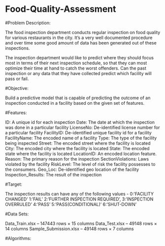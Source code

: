 # Food-Quality-Assessment

#Problem Description:

The food inspection department conducts regular inspection on food quality for various restaurants in the city. It’s a very well documented procedure and over time some good amount of data has been generated out of these inspections.

The inspection department would like to predict where they should focus most in terms of their next inspection schedule, so that they can most optimize their time at hand to catch the worst offenders. Can the past inspection or any data that they have collected predict which facility will pass or fail.

#Objective:

Build a predictive model that is capable of predicting the outcome of an inspection conducted in a facility based on the given set of features.

#Features:

ID: A unique id for each inspection
Date: The date at which the inspection was done in a particular facility
LicenseNo: De-identified license number for a particular facility
FacilityID: De-identified unique facility id  for a facility
FacilityName: The encoded name of a facility
Type: The type of the facility being inspected
Street: The encoded street where the facility is located
City: The encoded city where the facility is located
State: The encoded state where the facility is located
LocationID: An encoded location feature.
Reason: The primary reason for the inspection
SectionViolations: Laws violated by the facility
RiskLevel: The level of risk the facility possesses to the consumers.
Geo_Loc: De-identified geo location of the facility
Inspection_Results: The result of the inspection

#Target:

The inspection results can have any of the following values -
0:’FACILITY CHANGED’
1:’FAIL’
2:’FURTHER INSPECTION REQUIRED’,
3:’INSPECTION OVERRULED’
4:’PASS’
5:’PASS(CONDITIONAL)’
6:’SHUT-DOWN’


#Data Sets:

Data_Train.xlsx – 147443 rows × 15 columns
Data_Test.xlsx – 49148 rows × 14 columns
Sample_Submission.xlsx – 49148 rows × 7 columns

#Algorithms:














